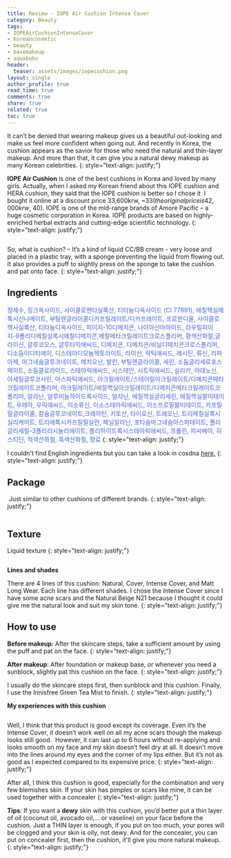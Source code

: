 ```yaml
---
title: Review - IOPE Air Cushion Intense Cover
category: Beauty
tags:
- IOPEAirCushionIntenseCover
- Koreancosmetic
- beauty
- basemakeup
- aquabubu
header:
  teaser: assets/images/iopecushion.png
layout: single
author_profile: true
read_time: true
comments: true
share: true
related: true
toc: true
---
```


It can’t be denied that wearing makeup gives us a beautiful out-looking and make us feel more confident when going out. And recently in Korea, the cushion appears as the savior for those who need the natural and thin-layer makeup. And more than that, it can give you a natural dewy makeup as many Korean celebrities.
{: style="text-align: justify;"}

**IOPE Air Cushion** is one of the best cushions in Korea and loved by many girls. Actually, when I asked my Korean friend about this IOPE cushion and HERA cushion, they said that the IOPE cushion is better so I chose it  I bought it online at a discount price 33,600krw, ~$33 (the original price is 42,000krw, ~$40). IOPE is one of the mid-range brands of Amore Pacific – a huge cosmetic corporation in Korea. IOPE products are based on highly-enriched herbal extracts and cutting-edge scientific technology.
{: style="text-align: justify;"}

<figure style="width: 500px" class="align-center">
  <img src="{{ site.url }}{{ site.baseurl }}/assets/images/iopecushion-1.png" alt="">
  <figcaption></figcaption>
</figure>

So, what is cushion? – It’s a kind of liquid CC/BB cream - very loose and placed in a plastic tray, with a sponge preventing the liquid from flowing out. It also provides a puff to slightly press on the sponge to take the cushion and pat onto face.
{: style="text-align: justify;"}

## Ingredients

<span style="color:royalblue"> 정제수, 징크옥사이드, 사이클로펜타실록산, 티타늄디옥사이드 (CI 77891), 에칠헥실메톡시신나메이트, 부틸렌글라이콜디카프릴레이트/디카프레이트, 프로판디올, 사이클로헥사실록산, 티타늄디옥사이드, 피이지-10디메치콘, 나이아신아마이드, 라우릴피이지-9폴리디메칠실록시에칠디메치콘,메칠메타크릴레이트크로스폴리머, 황색산화철,글라이신, 글루코오스, 글루타믹애씨드, 디메치콘, 디메치콘/비닐디메치콘크로스폴리머, 디소듐이디티에이, 디스테아디모늄헥토라이트, 라이신, 락틱애씨드, 레시틴, 류신, 리파아제, 마그네슘글루코네이트, 메치오닌, 발린, 부틸렌글라이콜, 세린, 소듐글리세로포스페이트, 소듐클로라이드, 스테아릭애씨드, 시스테인, 시트릭애씨드, 실리카, 아데노신, 아세틸글루코사민, 아스파틱애씨드, 아크릴레이트/스테아릴아크릴레이트/디메치콘메타크릴레이트코폴리머, 아크릴레이트/에칠헥실아크릴레이트/디메치콘메타크릴레이트코폴리머, 알라닌, 알루미늄하이드록사이드, 알지닌, 에칠헥실글리세린, 에칠헥실팔미테이트, 우레아, 우릭애씨드, 이소류신, 이소스테아릭애씨드, 이소프로필팔미테이트, 카프릴릴글라이콜, 칼슘글루코네이트,크레아틴, 키토산, 타이로신, 트레오닌, 트리메칠실록시실리케이트, 트리에톡시카프릴릴실란, 페닐알라닌, 포타슘마그네슘아스파테이트, 폴리글리세릴-3폴리리시놀리에이트, 폴리하이드록시스테아릭애씨드, 프롤린, 피씨에이, 히스티딘, 적색산화철, 흑색산화철, 향료 </span>
{: style="text-align: justify;"}

I couldn't find English ingredients but you can take a look in cosdna  <a href="http://www.cosdna.com/eng/cosmetic_afe8286137.html" target="_blank"> here.</a> 
{: style="text-align: justify;"}

## Package

 Just similar to other cushions of different brands.
 {: style="text-align: justify;"}
 
 <figure style="width: 600px" class="align-center">
  <img src="{{ site.url }}{{ site.baseurl }}/assets/images/iopecushion-2.png" alt="">
  <figcaption> </figcaption>
</figure>

## Texture

Liquid texture
{: style="text-align: justify;"}

<figure style="width: 600px" class="align-center">
  <img src="{{ site.url }}{{ site.baseurl }}/assets/images/iopecushion-3.png" alt="">
  <figcaption> </figcaption>
</figure>

**Lines and shades**

There are 4 lines of this cushion: Natural, Cover, Intense Cover, and Matt Long Wear. Each line has different shades. I chose the Intense Cover since I have some acne scars and the Natural Beige N21 because I thought it could give me the natural look and suit my skin tone.
{: style="text-align: justify;"}

## How to use

**Before makeup**: After the skincare steps, take a sufficient amount by using the puff and pat on the face.
{: style="text-align: justify;"}

**After makeup**: After foundation or makeup base, or whenever you need a sunblock, slightly pat this cushion on the face.
{: style="text-align: justify;"}

I usually do the skincare steps first, then sunblock and this cushion. Finally, I use the Innisfree Green Tea Mist to finish.
{: style="text-align: justify;"}

**My experiences with this cushion**

<figure style="width: 600px" class="align-center">
  <img src="{{ site.url }}{{ site.baseurl }}/assets/images/iopecushion-4.png" alt="">
  <figcaption> </figcaption>
</figure>


Well, I think that this product is good except its coverage. Even it’s the Intense Cover, it doesn’t work well on all my acne scars though the makeup looks still good.  However, it can last up to 6 hours without re-applying and looks smooth on my face and my skin doesn’t feel dry at all. It doesn’t move into the lines around my eyes and the corner of my lips either. But it’s not as good as I expected compared to its expensive price.
{: style="text-align: justify;"}

After all, I think this cushion is good, especially for the combination and very few blemishes skin. If your skin has pimples or scars like mine, it can be used together with a concealer
{: style="text-align: justify;"}

**Tips**:  If you want a **dewy** skin with this cushion, you’d better put a thin layer of oil (coconut oil, avocado oil,… or vaseline) on your face before the cushion. Just a THIN layer is enough, if you put on too much, your pores will be clogged and your skin is oily, not dewy. And for the concealer, you can put on concealer first, then the cushion, it'll give you more natural makeup.
{: style="text-align: justify;"}